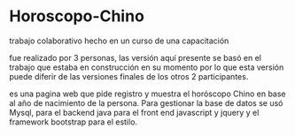 # Horoscopo-Chino
trabajo colaborativo hecho en un curso de una capacitación

fue realizado por 3 personas, las versión aquí presente se basó en el trabajo que estaba en construcción en su momento por lo que esta versión puede diferir de las versiones finales de los otros 2 participantes.

es una pagina web que pide registro y muestra el horóscopo Chino en base al año de nacimiento de la persona. Para gestionar la base de datos se usó Mysql, para el backend java
para el front end javascript y jquery y el framework bootstrap para el estilo.
